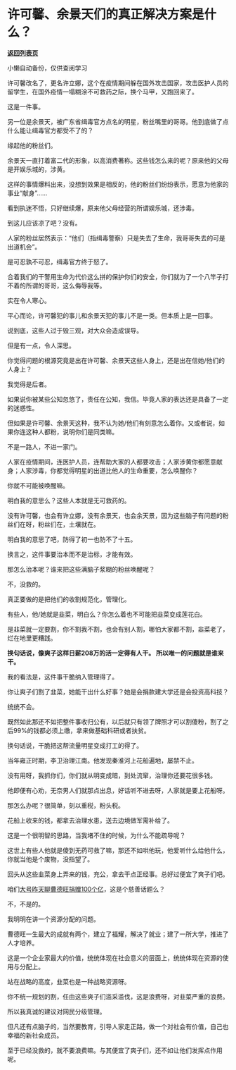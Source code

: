 # 许可馨、余景天们的真正解决方案是什么？

[**返回列表页**](/gzh/记忆承载3)

小懒自动备份，仅供查阅学习

许可馨改名了，更名许立娜，这个在疫情期间躲在国外攻击国家，攻击医护人员的留学生，在国外疫情一塌糊涂不可救药之际，换个马甲，又跑回来了。

  

这是一件事。  

  

另一位是余景天，被广东省缉毒官方点名的明星，粉丝嘴里的哥哥。他到底做了点什么能让缉毒官方都受不了的？

  

缘起他的粉丝们。

  

余景天一直打着富二代的形象，以高消费著称。这些钱怎么来的呢？原来他的父母是开娱乐城的，涉黄。

  

这样的事情爆料出来，没想到效果是相反的，他的粉丝们纷纷表示，愿意为他家的事业“献身”......  

  

看到执迷不悟，只好继续爆，原来他父母经营的所谓娱乐城，还涉毒。  

  

到这儿应该凉了吧？没有。

  

人家的粉丝居然表示：“他们（指缉毒警察）只是失去了生命，我哥哥失去的可是出道机会”。

  

是可忍孰不可忍，缉毒官方终于怒了。  

  

合着我们的干警用生命为代价这么拼的保护你们的安全，你们就为了一个八竿子打不着的所谓的哥哥，这么侮辱我等。  

  

实在令人寒心。

  

平心而论，许可馨犯的事儿和余景天犯的事儿不是一类。但本质上是一回事。

  

说到底，这些人过于毁三观，对大众会造成误导。

  

但是有一点，令人深思。  

  

你觉得问题的根源究竟是出在许可馨、余景天这些人身上，还是出在信她/他们的人身上？

  

我觉得是后者。  

  

如果说你被某些公知忽悠了，责任在公知，我信。毕竟人家的表达还是具备了一定的迷惑性。  

  

但如果是许可馨、余景天这种，我不认为她/他们有刻意怎么着你。又或者说，如果你连这种人都粉，说明你们是同类嘛。

  

不是一路人，不进一家门。

  

人家在疫情期间，连医护人员，连帮助大家的人都要攻击；人家涉黄你都愿意献身；人家涉毒，你都觉得明星的出道比他人的生命重要，怎么唤醒你？  

  

你就不可能被唤醒嘛。

  

明白我的意思么？这些人本就是无可救药的。  

  

没有许可馨，也会有许立娜，没有余景天，也会余天景，因为这些脑子有问题的粉丝们在呀，粉丝们在，土壤就在。

  

明白我的意思了吧，防得了初一也防不了十五。  

  

换言之，这件事要治本而不是治标，才能有效。  

  

那怎么治本呢？谁来把这些满脑子浆糊的粉丝唤醒呢？

  

不，没救的。

  

真正要做的是把他们的收割规范化，管理化。  

  

有些人，他/她就是韭菜，明白么？你怎么着也不可能把韭菜变成莲花白。  

  

是韭菜就一定要割，你不割我不割，也会有别人割，哪怕大家都不割，韭菜老了，烂在地里更糟践。  

  

 **换句话说，像爽子这样日薪208万的活一定得有人干。 所以唯一的问题就是谁来干。**

  

我的看法是，这件事干脆纳入管理得了。  

  

你让爽子们割了韭菜，她能干出什么好事？她是会捐款建大学还是会投资高科技？  

  

统统不会。

  

既然如此那还不如把整件事收归公有，以后就只有领了牌照才可以割傻粉，割了之后99%的钱都必须上缴，拿来做基础科研或者扶贫。  

  

换句话说，干脆把这帮流量明星变成打工的得了。  

  

当年雍正时期，李卫治理江南。他发现秦淮河上花船遍地，屡禁不止。  

  

没有用呀，我抓你们，你们就从明变成暗，到处流窜，治理你还要花很多钱。  

  

他即便有心劝，无奈男人们就那点出息，好话听不进去呀，人家就是要上花船呀。

  

那怎么办呢？很简单，刻以重税，粉头税。

  

花船上收来的钱，都拿去治理水患，送去边境做军需补给了。  

  

这是一个很明智的思路，当我堵不住的时候，为什么不能疏导呢？  

  

这世上有些人他就是傻到无药可救了嘛，那还不如哄他玩，他爱听什么给他什么，你就当他是个废物，没指望了。  

  

回头从这些韭菜身上弄来的钱，充公，拿去干点正经事。总好过便宜了爽子们吧。  

  

咱们[大号昨天聊曹德旺捐赠100个亿](https://mp.weixin.qq.com/s?__biz=MzU0MjYwNDU2Mw==&mid=2247498606&idx=2&sn=44c9d44d7f23265dd3fec12a0b1b055e&chksm=fb1a9712cc6d1e04af908ecc8f00eb26e3d6ff73966c82e700838eeaad2e4f143f42d8adfa4b&token=712789321&lang=zh_CN&scene=21#wechat_redirect)，这是个慈善话题么？

  

不，不是的。

  

我明明在讲一个资源分配的问题。  

  

曹德旺一生最大的成就有两个，建立了福耀，解决了就业；建了一所大学，推进了人才培养。

  

这是一个企业家最大的价值，统统体现在社会意义的层面上，统统体现在资源的使用与分配上。

  

站在战略的高度，韭菜也是一种战略资源呀。  

  

你不统一规划的割，任由这些爽子们滥采滥伐，这是浪费呀，对韭菜严重的浪费。

  

所以我真诚的建议对网民分级管理。

  

但凡还有点脑子的，当然要教育，引导人家走正路，做一个对社会有价值，自己也幸福的新社会成员。

  

至于已经没救的，就不要浪费嘛。与其便宜了爽子们，还不如让他们发挥点作用呢。

